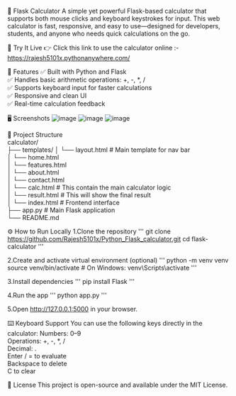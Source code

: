 🧮 Flask Calculator
  A simple yet powerful Flask-based calculator that supports both mouse clicks and keyboard keystrokes for input. This web calculator is fast, responsive, and easy to use—designed for developers, students, and anyone who needs quick calculations on the go.


🚀 Try It Live
  👉 Click this link to use the calculator online :- https://rajesh5101x.pythonanywhere.com/


🔧 Features
  ✅ Built with Python and Flask  
  ✅ Handles basic arithmetic operations: +, -, *, /  
  ✅ Supports keyboard input for faster calculations  
  ✅ Responsive and clean UI  
  ✅ Real-time calculation feedback   


🖥️ Screenshots
  ![image](https://github.com/user-attachments/assets/8870c537-6c3d-4c56-bec1-0dcc3309d473)
  ![image](https://github.com/user-attachments/assets/53c2c9c2-240c-4287-b70d-779f30d359fe)
  ![image](https://github.com/user-attachments/assets/5800b949-4296-4224-ab8a-93a417ba53f8)


📂 Project Structure  
  calculator/  
  ├── templates/ 
  │   └── layout.html      # Main template for nav bar   
  │   └── home.html   
  │   └── features.html   
  │   └── about.html   
  │   └── contact.html   
  │   └── calc.html        # This contain the main calculator logic   
  │   └── result.html      # This will show the final result   
  │   └── index.html       # Frontend interface   
  ├── app.py               # Main Flask application   
  └── README.md    


⚙️ How to Run Locally
  1.Clone the repository
    '''
    git clone https://github.com/Rajesh5101x/Python_Flask_calculator.git
    cd flask-calculator
    '''
    
  2.Create and activate virtual environment (optional)
    '''
    python -m venv venv
    source venv/bin/activate   # On Windows: venv\Scripts\activate
    '''

  3.Install dependencies
    '''
    pip install Flask
    '''

  4.Run the app
    '''
    python app.py
    '''

  5.Open http://127.0.0.1:5000 in your browser.


⌨️ Keyboard Support
  You can use the following keys directly in the calculator:
  Numbers: 0–9   
  Operations: +, -, *, /  
  Decimal: .   
  Enter / = to evaluate    
  Backspace to delete    
  C to clear  


📄 License
  This project is open-source and available under the MIT License.
